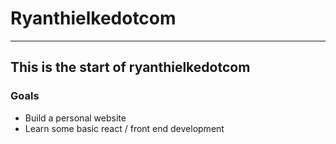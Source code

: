 # Ryanthielkedotcom
---
This is the start of ryanthielkedotcom
---
### Goals
* Build a personal website
* Learn some basic react / front end development
